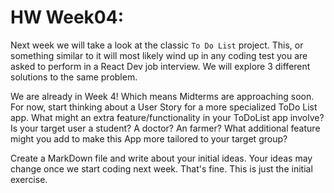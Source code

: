 # HW Week04:

Next week we will take a look at the classic `To Do List` project. This, or something similar to it will most likely wind up in any coding test you are asked to perform in a React Dev job interview. We will explore 3 different solutions to the same problem.

We are already in Week 4! Which means Midterms are approaching soon. For now, start thinking about a User Story for a more specialized ToDo List app. What might an extra feature/functionality in your ToDoList app involve? Is your target user a student? A doctor? An farmer? What additional feature might you add to make this App more tailored to your target group?

Create a MarkDown file and write about your initial ideas. Your ideas may change once we start coding next week. That's fine. This is just the initial exercise.
